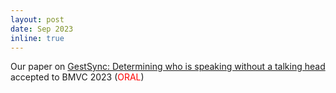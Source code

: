 ```yaml
---
layout: post
date: Sep 2023 
inline: true
---
```


Our paper on [GestSync: Determining who is speaking without a talking head](https://www.robots.ox.ac.uk/vgg/research/gestsync/) accepted to BMVC 2023 (<span style="color:red">ORAL</span>)

